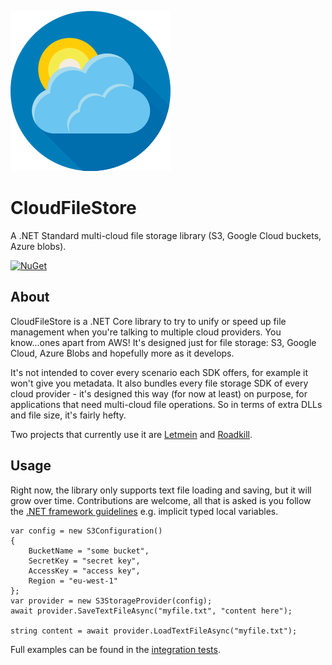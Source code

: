 ![logo](https://github.com/yetanotherchris/CloudFileStore/raw/master/icon.png)

# CloudFileStore
A .NET Standard multi-cloud file storage library (S3, Google Cloud buckets, Azure blobs).

[![NuGet](https://img.shields.io/nuget/v/CloudFileStore.svg)](https://www.nuget.org/packages/CloudFileStore/)  

## About

CloudFileStore is a .NET Core library to try to unify or speed up file management when you're talking to multiple cloud providers. You know...ones apart from AWS! It's designed just for file storage: S3, Google Cloud, Azure Blobs and hopefully more as it develops.

It's not intended to cover every scenario each SDK offers, for example it won't give you metadata. It also bundles every file storage SDK of every cloud provider - it's designed this way (for now at least) on purpose, for applications that need multi-cloud file operations. So in terms of extra DLLs and file size, it's fairly hefty.

Two projects that currently use it are [Letmein](https://github.com/yetanotherchris/letmein) and [Roadkill](https://github.com/roadkillwiki/roadkill).

## Usage

Right now, the library only supports text file loading and saving, but it will grow over time. Contributions are welcome, all that is asked is you follow the [.NET framework guidelines](https://docs.microsoft.com/en-us/dotnet/csharp/programming-guide/inside-a-program/coding-conventions) e.g. implicit typed local variables.

```
var config = new S3Configuration()
{
    BucketName = "some bucket",
    SecretKey = "secret key",
    AccessKey = "access key",
    Region = "eu-west-1"
};
var provider = new S3StorageProvider(config);
await provider.SaveTextFileAsync("myfile.txt", "content here");

string content = await provider.LoadTextFileAsync("myfile.txt");
```

Full examples can be found in the [integration tests](https://github.com/yetanotherchris/CloudFileStore/tree/master/src/CloudFileStore.Tests/Integration).
